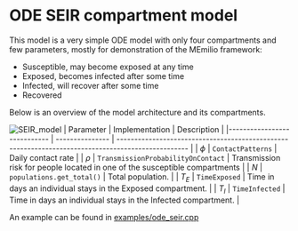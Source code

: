 # ODE SEIR compartment model

This model is a very simple ODE model with only four compartments and few parameters, mostly for demonstration of the MEmilio framework:
- Susceptible, may become exposed at any time
- Exposed, becomes infected after some time
- Infected, will recover after some time
- Recovered

Below is an overview of the model architecture and its compartments.

![SEIR_model](https://github.com/DLR-SC/memilio/assets/69154294/11ee01be-40dc-40d0-9157-1a4bec775b02)
| Parameter                   | Implementation | Description |
|---------------------------- | --------------- | -------------------------------------------------------------------------------------------------- |
| $\phi$                      |  `ContactPatterns`               | Daily contact rate |
| $\rho$                      |  `TransmissionProbabilityOnContact`               | Transmission risk for people located in one of the susceptible compartments |
| $N$                         | `populations.get_total()`   | Total population. |
| $T_{E}$                    |  `TimeExposed`               | Time in days an individual stays in the Exposed compartment. |
| $T_{I}$                    |  `TimeInfected`               | Time in days an individual stays in the Infected compartment. |


An example can be found in [examples/ode_seir.cpp](../../examples/ode_seir.cpp)